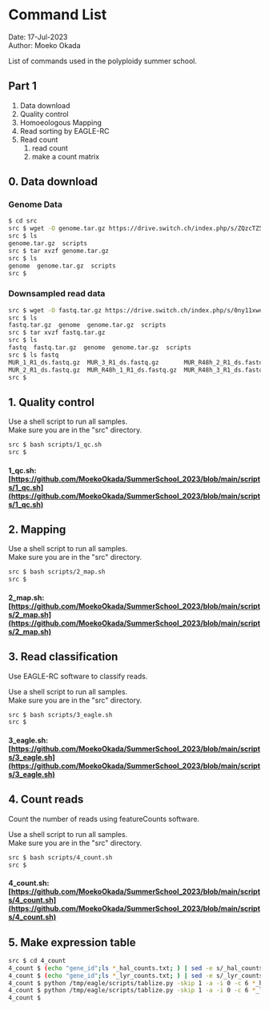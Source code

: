 # Command List

Date: 17-Jul-2023  
Author: Moeko Okada  

List of commands used in the polyploidy summer school.  

## Part 1

1. Data download
2. Quality control
3. Homoeologous Mapping
4. Read sorting by EAGLE-RC
5. Read count
   1. read count
   2. make a count matrix

## 0. Data download

### Genome Data

```bash
$ cd src
src $ wget -O genome.tar.gz https://drive.switch.ch/index.php/s/ZQzcTZ5lGJEcCbA/download
src $ ls
genome.tar.gz  scripts
src $ tar xvzf genome.tar.gz
src $ ls
genome  genome.tar.gz  scripts
src $
```

### Downsampled read data

```bash
src $ wget -O fastq.tar.gz https://drive.switch.ch/index.php/s/0ny11xweoA5WhEX/download
src $ ls
fastq.tar.gz  genome  genome.tar.gz  scripts
src $ tar xvzf fastq.tar.gz 
src $ ls
fastq  fastq.tar.gz  genome  genome.tar.gz  scripts
src $ ls fastq
MUR_1_R1_ds.fastq.gz  MUR_3_R1_ds.fastq.gz       MUR_R48h_2_R1_ds.fastq.gz  trimmomatic_adapters.txt
MUR_2_R1_ds.fastq.gz  MUR_R48h_1_R1_ds.fastq.gz  MUR_R48h_3_R1_ds.fastq.gz
src $
```

## 1. Quality control

Use a shell script to run all samples.  
Make sure you are in the "src" directory.

```bash
src $ bash scripts/1_qc.sh 
src $
```

#### 1_qc.sh: [https://github.com/MoekoOkada/SummerSchool_2023/blob/main/scripts/1_qc.sh](https://github.com/MoekoOkada/SummerSchool_2023/blob/main/scripts/1_qc.sh)

## 2. Mapping

Use a shell script to run all samples.  
Make sure you are in the "src" directory.

```bash
src $ bash scripts/2_map.sh 
src $
```

#### 2_map.sh: [https://github.com/MoekoOkada/SummerSchool_2023/blob/main/scripts/2_map.sh](https://github.com/MoekoOkada/SummerSchool_2023/blob/main/scripts/2_map.sh)


## 3. Read classification

Use EAGLE-RC software to classify reads.

Use a shell script to run all samples.  
Make sure you are in the "src" directory.

```bash
src $ bash scripts/3_eagle.sh 
src $
```

#### 3_eagle.sh: [https://github.com/MoekoOkada/SummerSchool_2023/blob/main/scripts/3_eagle.sh](https://github.com/MoekoOkada/SummerSchool_2023/blob/main/scripts/3_eagle.sh)


## 4. Count reads

Count the number of reads using featureCounts software.

Use a shell script to run all samples.  
Make sure you are in the "src" directory.

```bash
src $ bash scripts/4_count.sh 
src $
```

#### 4_count.sh: [https://github.com/MoekoOkada/SummerSchool_2023/blob/main/scripts/4_count.sh](https://github.com/MoekoOkada/SummerSchool_2023/blob/main/scripts/4_count.sh)


## 5. Make expression table

```bash
src $ cd 4_count
4_count $ (echo "gene_id";ls *_hal_counts.txt; ) | sed -e s/_hal_counts.txt//g | (awk '{if (NR > 1) printf "\t"} {printf "%s_hal", $0}' && echo) > hal_counts.tsv
4_count $ (echo "gene_id";ls *_lyr_counts.txt; ) | sed -e s/_lyr_counts.txt//g | (awk '{if (NR > 1) printf "\t"} {printf "%s_hal", $0}' && echo) > lyr_counts.tsv
4_count $ python /tmp/eagle/scripts/tablize.py -skip 1 -a -i 0 -c 6 *_hal_counts.txt >> hal_counts.tsv
4_count $ python /tmp/eagle/scripts/tablize.py -skip 1 -a -i 0 -c 6 *_lyr_counts.txt >> lyr_counts.tsv
4_count $ 
```
